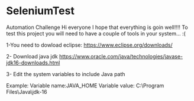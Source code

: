 # SeleniumTest
Automation Challenge
Hi everyone I hope that everything is goin well!!!!
To test this project you will need to have a couple of tools in your system... :(

1-You need to dowload eclipse:
https://www.eclipse.org/downloads/

2- Download java jdk
https://www.oracle.com/java/technologies/javase-jdk16-downloads.html

3- Edit the system variables to include Java path

Example: 
Variable name:JAVA_HOME 
Variable value: C:\Program Files\Java\jdk-16
